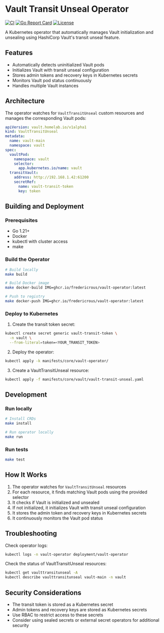# Vault Transit Unseal Operator

[![CI](https://github.com/fredericrous/homelab/actions/workflows/ci.yml/badge.svg)](https://github.com/fredericrous/homelab/actions/workflows/ci.yml)
[![Go Report Card](https://goreportcard.com/badge/github.com/fredericrous/homelab/vault-operator)](https://goreportcard.com/report/github.com/fredericrous/homelab/vault-operator)
[![License](https://img.shields.io/github/license/fredericrous/homelab)](LICENSE)

A Kubernetes operator that automatically manages Vault initialization and unsealing using HashiCorp Vault's transit unseal feature.

## Features

- Automatically detects uninitialized Vault pods
- Initializes Vault with transit unseal configuration
- Stores admin tokens and recovery keys in Kubernetes secrets
- Monitors Vault pod status continuously
- Handles multiple Vault instances

## Architecture

The operator watches for `VaultTransitUnseal` custom resources and manages the corresponding Vault pods:

```yaml
apiVersion: vault.homelab.io/v1alpha1
kind: VaultTransitUnseal
metadata:
  name: vault-main
  namespace: vault
spec:
  vaultPod:
    namespace: vault
    selector:
      app.kubernetes.io/name: vault
  transitVault:
    address: http://192.168.1.42:61200
    secretRef:
      name: vault-transit-token
      key: token
```

## Building and Deployment

### Prerequisites

- Go 1.21+
- Docker
- kubectl with cluster access
- make

### Build the Operator

```bash
# Build locally
make build

# Build Docker image
make docker-build IMG=ghcr.io/fredericrous/vault-operator:latest

# Push to registry
make docker-push IMG=ghcr.io/fredericrous/vault-operator:latest
```

### Deploy to Kubernetes

1. Create the transit token secret:
```bash
kubectl create secret generic vault-transit-token \
  -n vault \
  --from-literal=token=<YOUR_TRANSIT_TOKEN>
```

2. Deploy the operator:
```bash
kubectl apply -k manifests/core/vault-operator/
```

3. Create a VaultTransitUnseal resource:
```bash
kubectl apply -f manifests/core/vault/vault-transit-unseal.yaml
```

## Development

### Run locally
```bash
# Install CRDs
make install

# Run operator locally
make run
```

### Run tests
```bash
make test
```

## How It Works

1. The operator watches for `VaultTransitUnseal` resources
2. For each resource, it finds matching Vault pods using the provided selector
3. It checks if Vault is initialized and unsealed
4. If not initialized, it initializes Vault with transit unseal configuration
5. It stores the admin token and recovery keys in Kubernetes secrets
6. It continuously monitors the Vault pod status

## Troubleshooting

Check operator logs:
```bash
kubectl logs -n vault-operator deployment/vault-operator
```

Check the status of VaultTransitUnseal resources:
```bash
kubectl get vaulttransitunseal -A
kubectl describe vaulttransitunseal vault-main -n vault
```

## Security Considerations

- The transit token is stored as a Kubernetes secret
- Admin tokens and recovery keys are stored as Kubernetes secrets
- Use RBAC to restrict access to these secrets
- Consider using sealed secrets or external secret operators for additional security